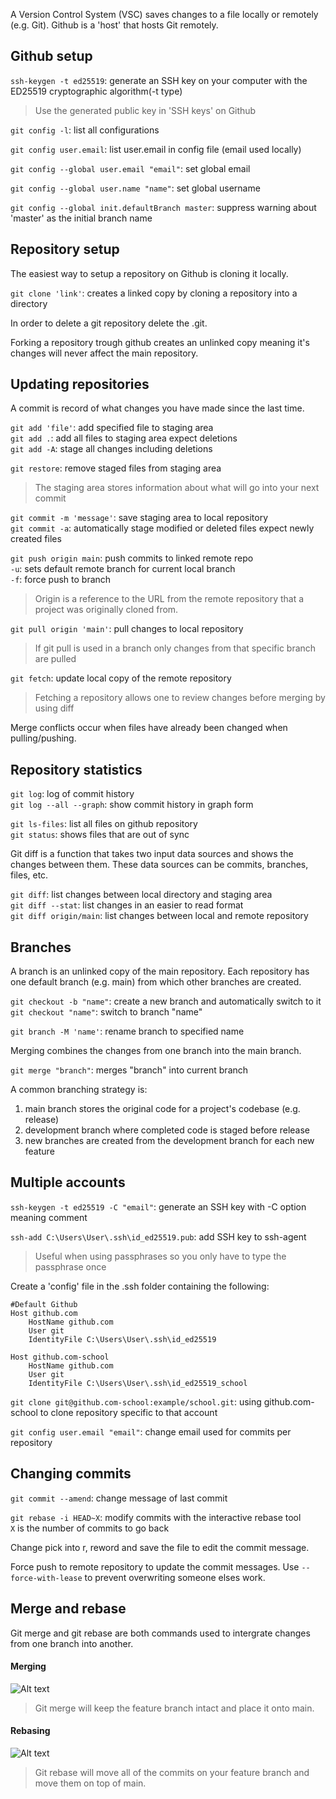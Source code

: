 A Version Control System (VSC) saves changes to a file locally or remotely (e.g. Git).
Github is a 'host' that hosts Git remotely.

## Github setup

`ssh-keygen -t ed25519`: generate an SSH key on your computer with the ED25519 cryptographic algorithm(-t type)
>Use the generated public key in 'SSH keys' on Github

`git config -l`: list all configurations

`git config user.email`: list user.email in config file (email used locally)

`git config --global user.email "email"`: set global email

`git config --global user.name "name"`: set global username 

`git config --global init.defaultBranch master`: suppress warning about 'master' as the initial branch name

## Repository setup

The easiest way to setup a repository on Github is cloning it locally.

`git clone 'link'`: creates a linked copy by cloning a repository into a directory

In order to delete a git repository delete the .git.

Forking a repository trough github creates an unlinked copy meaning it's changes will never affect the main repository.

<!-- ## Commits -->
## Updating repositories

A commit is record of what changes you have made since the last time.

`git add 'file'`: add specified file to staging area\
`git add .`: add all files to staging area expect deletions\
`git add -A`: stage all changes including deletions

`git restore`: remove staged files from staging area

>The staging area stores information about what will go into your next commit

`git commit -m 'message'`: save staging area to local repository\
`git commit -a`: automatically stage modified or deleted files expect newly created files

`git push origin main`: push commits to linked remote repo\
`-u`: sets default remote branch for current local branch\
`-f`: force push to branch

>Origin is a reference to the URL from the remote repository that a project was originally cloned from.

`git pull origin 'main'`: pull changes to local repository
>If git pull is used in a branch only changes from that specific branch are pulled

`git fetch`: update local copy of the remote repository
>Fetching a repository allows one to review changes before merging by using diff

Merge conflicts occur when files have already been changed when pulling/pushing.

## Repository statistics

`git log`: log of commit history\
`git log --all --graph`: show commit history in graph form

`git ls-files`: list all files on github repository\
`git status`: shows files that are out of sync

Git diff is a function that takes two input data sources and shows the changes between them. These data sources can be commits, branches, files, etc.

`git diff`: list changes between local directory and staging area\
`git diff --stat`: list changes in an easier to read format\
`git diff origin/main`: list changes between local and remote repository

## Branches

A branch is an unlinked copy of the main repository.
Each repository has one default branch (e.g. main) from which other branches are created. 

`git checkout -b "name"`: create a new branch and automatically switch to it
`git checkout "name"`: switch to branch "name"

`git branch -M 'name'`: rename branch to specified name

Merging combines the changes from one branch into the main branch.

`git merge "branch"`: merges "branch" into current branch

A common branching strategy is:
1. main branch stores the original code for a project's codebase (e.g. release)
2. development branch where completed code is staged before release
3. new branches are created from the development branch for each new feature

## Multiple accounts

`ssh-keygen -t ed25519 -C "email"`: generate an SSH key with -C option meaning comment

`ssh-add C:\Users\User\.ssh\id_ed25519.pub`: add SSH key to ssh-agent
>Useful when using passphrases so you only have to type the passphrase once

Create a 'config' file in the .ssh folder containing the following:

    #Default Github
    Host github.com
        HostName github.com
        User git
        IdentityFile C:\Users\User\.ssh\id_ed25519

    Host github.com-school
        HostName github.com
        User git
        IdentityFile C:\Users\User\.ssh\id_ed25519_school

`git clone git@github.com-school:example/school.git`: using github.com-school to clone repository specific to that account

`git config user.email "email"`: change email used for commits per repository

## Changing commits

`git commit --amend`: change message of last commit

`git rebase -i HEAD~X`: modify commits with the interactive rebase tool\
`X` is the number of commits to go back

Change pick into r, reword and save the file to edit the commit message.

Force push to remote repository to update the commit messages. Use `--force-with-lease` to prevent overwriting someone elses work.

## Merge and rebase

Git merge and git rebase are both commands used to intergrate changes from one branch into another.

#### Merging

![Alt text](https://www.themoderncoder.com/uploads/git-merge-graphic.png)

>Git merge will keep the feature branch intact and place it onto main.

#### Rebasing

![Alt text](https://www.themoderncoder.com/uploads/git-rebase-graphic.png)

>Git rebase will move all of the commits on your feature branch and move them on top of main.

<!-- https://www.themoderncoder.com/a-better-git-workflow-with-rebase/ -->
